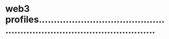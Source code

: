# web3 profiles............................................................................................

